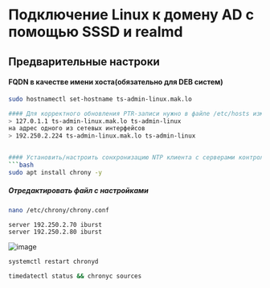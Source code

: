 # Подключение Linux к домену AD с помощью SSSD и realmd

## Предварительные настроки

#### FQDN в качестве имени хоста(обязательно для DEB систем)
```bash
sudo hostnamectl set-hostname ts-admin-linux.mak.lo

#### Для корректного обновления PTR-записи нужно в файле /etc/hosts изменить:
> 127.0.1.1 ts-admin-linux.mak.lo ts-admin-linux
на адрес одного из сетевых интерфейсов
> 192.250.2.224 ts-admin-linux.mak.lo ts-admin-linux


#### Установить/настроить сонхронизацию NTP клиента с серверами контроллеров домена 
```bash
sudo apt install chrony -y
```
##### Отредактировать файл с настройками
```bash
nano /etc/chrony/chrony.conf
```
```
server 192.250.2.70 iburst
server 192.250.2.80 iburst
```
![image](https://github.com/user-attachments/assets/828f238f-708b-4c25-8755-f08062678246)

```bash
systemctl restart chronyd
```
```bash
timedatectl status && chronyc sources
```
